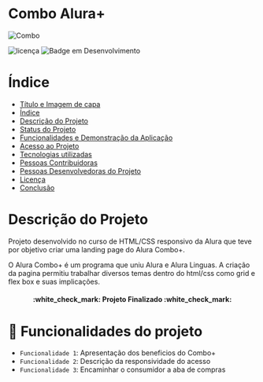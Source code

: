 


# Combo Alura+
 
![Combo](https://user-images.githubusercontent.com/109036024/207724190-2fa9e436-7d47-492f-a3bb-be6635b29e58.png)

![licença](https://img.shields.io/apm/l/Alura%20plus?style=plastic)
![Badge em Desenvolvimento](http://img.shields.io/static/v1?label=STATUS&message=EM%20DESENVOLVIMENTO&color=GREEN&style=plastic)

# Índice 

* [Título e Imagem de capa](#Título-e-Imagem-de-capa)
* [Índice](#índice)
* [Descrição do Projeto](#descrição-do-projeto)
* [Status do Projeto](#status-do-Projeto)
* [Funcionalidades e Demonstração da Aplicação](#funcionalidades-e-demonstração-da-aplicação)
* [Acesso ao Projeto](#acesso-ao-projeto)
* [Tecnologias utilizadas](#tecnologias-utilizadas)
* [Pessoas Contribuidoras](#pessoas-contribuidoras)
* [Pessoas Desenvolvedoras do Projeto](#pessoas-desenvolvedoras)
* [Licença](#licença)
* [Conclusão](#conclusão)

# Descrição do Projeto

<p>Projeto desenvolvido no curso de HTML/CSS responsivo da Alura que teve por objetivo criar uma landing page do Alura Combo+.</p>
<p>O Alura Combo+ é um programa que uniu Alura e Alura Linguas. A criação da pagina permitiu trabalhar diversos temas dentro do html/css como grid e flex box e suas implicações.</p>

<h4 align="center"> 
    :white_check_mark:  Projeto Finalizado  :white_check_mark:
</h4>

# :hammer: Funcionalidades do projeto

- `Funcionalidade 1`: Apresentação dos beneficios do Combo+
- `Funcionalidade 2`: Descrição da responsividade do acesso
- `Funcionalidade 3`: Encaminhar o consumidor a aba de compras
